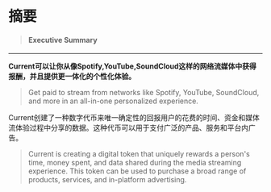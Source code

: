 # 摘要

> #### Executive Summary

---

**Current可以让你从像Spotify,YouTube,SoundCloud这样的网络流媒体中获得报酬，并且提供更一体化的个性化体验。**

> Get paid to stream from networks like Spotify, YouTube, SoundCloud, and more in an all-in-one personalized experience.

Current创建了一种数字代币来唯一确定性的回报用户的花费的时间、资金和媒体流体验过程中分享的数据。这种代币可以用于支付广泛的产品、服务和平台内广告。

> Current is creating a digital token that uniquely rewards a person's time, money spent, and data shared during the media streaming experience. This token can be used to purchase a broad range of products, services, and in-platform advertising.



